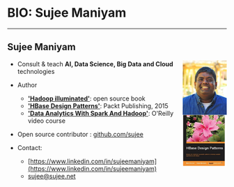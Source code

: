 # BIO: Sujee Maniyam

---

## Sujee Maniyam

<img src="../assets/images/people/sujee-maniyam-1.jpg" style="width:20%;float:right;" />
<img src="../assets/images/books/hbase-design-patterns.png" style="width:20%;float:right;clear:both;" />

* Consult & teach **AI, Data Science, Big Data and Cloud** technologies

* Author
    - [__'Hadoop illuminated'__](http://hadoopilluminated.com/):  open source book
    - [__'HBase Design Patterns'__](https://www.packtpub.com/big-data-and-business-intelligence/hbase-design-patterns): Packt Publishing, 2015
    - [__'Data Analytics With Spark And Hadoop'__](http://shop.oreilly.com/product/0636920052616.do):  O'Reilly video course

* Open source contributor : [github.com/sujee](https://github.com/sujee)

* Contact:
    - [https://www.linkedin.com/in/sujeemaniyam](https://www.linkedin.com/in/sujeemaniyam)
    - sujee@sujee.net
